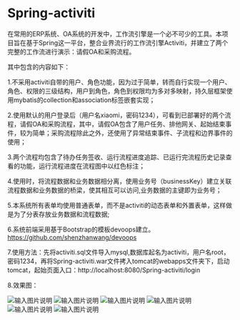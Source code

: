 # Spring-activiti
  在常用的ERP系统、OA系统的开发中，工作流引擎是一个必不可少的工具。本项目旨在基于Spring这一平台，整合业界流行的工作流引擎Activiti，并建立了两个完整的工作流进行演示：请假OA和采购流程。

其中包含的内容如下：

1.不采用activiti自带的用户、角色功能，因为过于简单，转而自行实现一个用户、角色、权限的三级结构，用户到角色，角色到权限均为多对多映射，持久层框架使用mybatis的collection和association标签嵌套实现；

2.使用默认的用户登录后（用户名xiaomi，密码1234），可看到已部署好的两个流程，请假OA和采购流程，其中，请假OA包含了用户任务、排他网关、起始结束事件，较为简单；采购流程除此之外，还使用了异常结束事件、子流程和边界事件的使用；

3.两个流程均包含了待办任务签收、运行流程进度追踪、已运行完流程历史记录查看的功能，运行流程进度在流程图中以红色标注；

4.使用时，将流程数据和业务数据相分离，使用业务号（businessKey）建立关联流程数据和业务数据的桥梁，使其相互可以访问,业务数据的主键即为业务号；

5.本系统所有表单均使用普通表单，而不是activiti的动态表单和外置表单，这样做是为了分表存放业务数据和流程数据;

6.系统前端采用基于Bootstrap的模板devoops建立。https://github.com/shenzhanwang/devoops

7.使用方法：先将activiti.sql文件导入mysql,数据库起名为activiti，用户名root，密码1234，再将Spring-activiti.war文件拷入tomcat的webapps文件夹下，启动tomcat，起始页面入口：http://localhost:8080/Spring-activiti/login

8.效果图：

 ![输入图片说明](http://git.oschina.net/uploads/images/2016/1116/081734_f50ccb20_1110335.jpeg "在这里输入图片标题")
![输入图片说明](http://git.oschina.net/uploads/images/2016/1116/081747_e412ab52_1110335.jpeg "在这里输入图片标题")
![输入图片说明](http://git.oschina.net/uploads/images/2016/1116/081802_2f2bf64c_1110335.jpeg "在这里输入图片标题")
![输入图片说明](http://git.oschina.net/uploads/images/2016/1116/081810_cbd63187_1110335.jpeg "在这里输入图片标题")
![输入图片说明](http://git.oschina.net/uploads/images/2016/1116/081820_97a18226_1110335.jpeg "在这里输入图片标题")
![输入图片说明](http://git.oschina.net/uploads/images/2016/1116/081830_8767776b_1110335.jpeg "在这里输入图片标题")